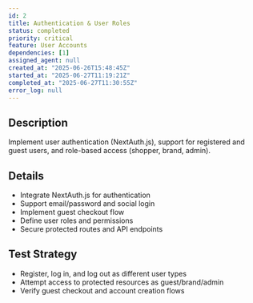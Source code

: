 ```yaml
---
id: 2
title: Authentication & User Roles
status: completed
priority: critical
feature: User Accounts
dependencies: [1]
assigned_agent: null
created_at: "2025-06-26T15:48:45Z"
started_at: "2025-06-27T11:19:21Z"
completed_at: "2025-06-27T11:30:55Z"
error_log: null
---
```


## Description
Implement user authentication (NextAuth.js), support for registered and guest users, and role-based access (shopper, brand, admin).

## Details
- Integrate NextAuth.js for authentication
- Support email/password and social login
- Implement guest checkout flow
- Define user roles and permissions
- Secure protected routes and API endpoints

## Test Strategy
- Register, log in, and log out as different user types
- Attempt access to protected resources as guest/brand/admin
- Verify guest checkout and account creation flows 